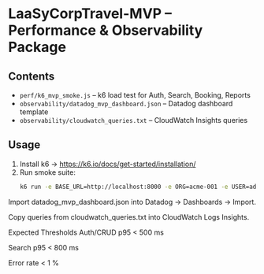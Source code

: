 # LaaSyCorpTravel-MVP – Performance & Observability Package

## Contents
- `perf/k6_mvp_smoke.js` – k6 load test for Auth, Search, Booking, Reports
- `observability/datadog_mvp_dashboard.json` – Datadog dashboard template
- `observability/cloudwatch_queries.txt` – CloudWatch Insights queries

## Usage
1. Install k6 → https://k6.io/docs/get-started/installation/
2. Run smoke suite:
   ```bash
   k6 run -e BASE_URL=http://localhost:8000 -e ORG=acme-001 -e USER=admin@acme.com -e PASS=secret perf/k6_mvp_smoke.js
Import datadog_mvp_dashboard.json into Datadog → Dashboards → Import.

Copy queries from cloudwatch_queries.txt into CloudWatch Logs Insights.

Expected Thresholds
Auth/CRUD p95 < 500 ms

Search p95 < 800 ms

Error rate < 1 %
